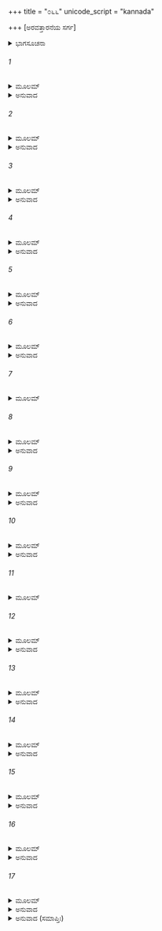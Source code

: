 +++
title = "೦೬೬"
unicode_script = "kannada"

+++
[ಅರವತ್ತಾರನೆಯ ಸರ್ಗ]



<details><summary>ಭಾಗಸೂಚನಾ</summary>

ಸೀತಾದೇವಿಯು ಅವಳಿ ಮಕ್ಕಳಿಗೆ ಜನ್ಮವಿತ್ತುದು, ವಾಲ್ಮೀಕಿಗಳಿಂದ ಮಕ್ಕಳ ಮತ್ತು ಸೀತಾದೇವಿಯ ರಕ್ಷಣಾವ್ಯವಸ್ಥೆ, ಮಕ್ಕಳು ಹುಟ್ಟಿದ ಸಮಾಚಾರವನ್ನು ಕೇಳಿ ಶತ್ರುಘ್ನನ ಸಂತೋಷ, ಅಲ್ಲಿಂದ ಹೊರಟು ಯಮುನಾ ತೀರಕ್ಕೆ ಹೋದುದು
</details>

###### 1


<details><summary>ಮೂಲಮ್</summary>

ಯಾಮೇವ ರಾತ್ರಿಂ ಶತ್ರುಘ್ನಃ ಪರ್ಣಶಾಲಾಮುಪಾವಿಶತ್ ।  
ತಾಮೇವ ರಾತ್ರಿಂ ಸೀತಾಪಿ ಪ್ರಸೂತಾ ದಾರಕದ್ವಯಮ್ ॥
</details>

<details><summary>ಅನುವಾದ</summary>

ಯಾವ ರಾತ್ರಿಯಲ್ಲಿ ಶತ್ರುಘ್ನನು ಪರ್ಣಶಾಲೆಯನ್ನು ಪ್ರವೇಶಿಸಿದನೋ, ಅದೇ ರಾತ್ರೆ ಸೀತಾದೇವಿಯು ಇಬ್ಬರು ಗಂಡು ಮಕ್ಕಳಿಗೆ ಜನ್ಮವನ್ನಿತ್ತಳು.॥1॥
</details>

###### 2


<details><summary>ಮೂಲಮ್</summary>

ತತೋಽರ್ಧರಾತ್ರಸಮಯೇ ಬಾಲಕಾ ಮುನಿದಾರಕಾಃ ।  
ವಾಲ್ಮೀಕೇಃ ಪ್ರಿಯಮಾಚಖ್ಯುಃ ಸೀತಾಯಾಃ ಪ್ರಸವಂ ಶುಭಮ್ ॥
</details>

<details><summary>ಅನುವಾದ</summary>

ಅನಂತರ ಅರ್ಧ ರಾತ್ರಿಯ ಸಮಯದಲ್ಲಿ ಮುನಿಕುಮಾರರು ಬಂದು ವಾಲ್ಮೀಕಿಗಳಿಗೆ ಸೀತೆಯು ಇಬ್ಬರು ಗಂಡು ಮಕ್ಕಳನ್ನು ಪ್ರಸವಿಸಿದಳು ಎಂಬ ಶುಭವಾದ, ಪ್ರಿಯಸಮಾಚಾರವನ್ನು ತಿಳಿಸಿದರು.॥2॥
</details>

###### 3


<details><summary>ಮೂಲಮ್</summary>

ಭಗವನ್ ರಾಮಪತ್ನೀ ಸಾ ಪ್ರಸೂತಾ ದಾರಕದ್ವಯಮ್ ।  
ತತೋ ರಕ್ಷಾಂ ಮಹಾತೇಜಃ ಕುರು ಭೂತವಿನಾಶಿನೀಮ್ ॥
</details>

<details><summary>ಅನುವಾದ</summary>

ಪೂಜ್ಯರೇ! ಶ್ರೀರಾಮಚಂದ್ರನ ಧರ್ಮಪತ್ನಿಯು ಇಬ್ಬರು ಪುತ್ರರಿಗೆ ಜನ್ಮ ನೀಡಿರುವಳು. ಆದ್ದರಿಂದ ಮಹಾತೇಜಸ್ವೀ ಮಹರ್ಷಿಗಳೇ! ನೀವು ಅವುಗಳ ಬಾಲಗ್ರಹಜನಿತ ಬಾಧೆ ದೂರಗೊಳಿಸುವ ರಕ್ಷೆಯನ್ನು ಮಾಡಿರಿ.॥3॥
</details>

###### 4


<details><summary>ಮೂಲಮ್</summary>

ತೇಷಾಂ ತದ್ವಚನಂ ಶ್ರುತ್ವಾ ಮಹರ್ಷಿಃ ಸಮುಪಾಗಮತ್ ।  
ಬಾಲಚಂದ್ರಪ್ರತೀಕಾಶೌ ದೇವಪುತ್ರೌ ಮಹೌಜಸೌ ॥
</details>

<details><summary>ಅನುವಾದ</summary>

ಆ ಮುನಿಕುಮಾರರ ಮಾತನ್ನು ಕೇಳಿ ಮಹರ್ಷಿಗಳು ಸೀತೆಯ ಇಬ್ಬರು ಬಾಲಚಂದ್ರರಂತೆ ಸುಂದರ, ದೇವಕುಮಾರರಂತೆ ಮಹಾತೇಜಸ್ವೀ ಬಾಲಕರ ಬಳಿಗೆ ಹೋದರು.॥4॥
</details>

###### 5


<details><summary>ಮೂಲಮ್</summary>

ಜಗಾಮ ತತ್ರ ಹೃಷ್ಟಾತ್ಮಾ ದದರ್ಶ ಚ ಕುಮಾರಕೌ ।  
ಭೂತಘ್ನೀಂ ಚಾಕರೋತ್ತಾಭ್ಯಾಂ ರಕ್ಷಾಂ ರಕ್ಷೋವಿನಾಶಿನೀಮ್ ॥
</details>

<details><summary>ಅನುವಾದ</summary>

ವಾಲ್ಮೀಕಿಗಳು ಪ್ರಸನ್ನಚಿತ್ತರಾಗಿ ಸೂತಿಕಾಗಾರವನ್ನು ಪ್ರವೇಶಿಸಿ, ಆ ಇಬ್ಬರು ಕುಮಾರರನ್ನು ನೋಡಿದರು ಹಾಗೂ ಅವರಿಗೆ ಭೂತ-ರಾಕ್ಷಸರ ರಕ್ಷೆಯ ವ್ಯವಸ್ಥೆ ಮಾಡಿದರು.॥5॥
</details>

###### 6


<details><summary>ಮೂಲಮ್</summary>

ಕುಶಮುಷ್ಟಿ ಮುಪಾದಾಯಲವಂ ಚೈವ ತು ಸ ದ್ವಿಜಃ ।  
ವಾಲ್ಮೀಕಿಃ ಪ್ರದದೌ ತಾಭ್ಯಾಂ ರಕ್ಷಾಂ ಭೂತವಿನಾಶಿನೀಮ್ ॥
</details>

<details><summary>ಅನುವಾದ</summary>

ಬ್ರಹ್ಮರ್ಷಿಗಳು ವಾಲ್ಮೀಕಿಗಳು ಒಂದು ಮುಷ್ಟಿದರ್ಭೆಗಳ (ಮಧ್ಯಕ್ಕೆ ಸರಿಯಾಗಿ ಕತ್ತರಿಸಿದ ದರ್ಭೆಗಳ ಅಗ್ರಭಾಗವನ್ನು ‘ಕುಶ’ವೆಂದೂ, ಕೆಳಗಿನ ಭಾಗವನ್ನು ‘ಲವ’ವೆಂದು ಹೇಳುತ್ತಾರೆ.) ಲವದಿಂದ ಇಬ್ಬರೂ ಬಾಲಕರಿಗೆ ಭೂತಬಾಧೆ ನಿವಾರಣೆಗಾಗಿ ರಕ್ಷಾವಿಧಾನವನ್ನು ಮಾಡಿದರು.॥6॥
</details>

###### 7


<details><summary>ಮೂಲಮ್</summary>

ಯಸ್ತಯೋಃ ಪೂರ್ವಜೋ ಜಾತಃ ಸ ಕುಶೈರ್ಮಂತ್ರ ಸತ್ಕೃತೈಃ ।  
ನಿರ್ಮಾರ್ಜನೀಯಸ್ತು ತದಾ ಕುಶ ಇತ್ಯಸ್ಯ ನಾಮ ತತ್ ॥
</details>

###### 8


<details><summary>ಮೂಲಮ್</summary>

ಯಶ್ಚಾವರೋ ಭವೇತ್ತಾಭ್ಯಾಂ ಲವೇನ ಸುಸಮಾಹಿತಃ ।  
ನಿರ್ಮಾರ್ಜನೀಯೋ ವೃದ್ಧಾಭಿರ್ಲವೇತಿ ಚ ಸ ನಾಮತಃ ॥
</details>

<details><summary>ಅನುವಾದ</summary>

ಇಬ್ಬರು ಬಾಲಕರಲ್ಲಿ ಮೊದಲು ಹುಟ್ಟಿದವನನ್ನು ಮಂತ್ರಗಳಿಂದ ಸಂಸ್ಕರಿಸಿದ ಆ ಕುಶಗಳಿಂದ ವೃದ್ಧ ಸ್ತ್ರೀಯರು ಮಾರ್ಜನ ಮಾಡಿದರು. ಹೀಗೆ ಮಾಡಿದಾಗ ಆ ಬಾಲಕನ ಹೆಸರು ‘ಕುಶ’ ಎಂದಾಗುವುದು. ಅವರಲ್ಲಿ ಕಿರಿಯವನನ್ನು ಮಾರ್ಜನ ಮಾಡಿರಿ. ಇದರಿಂದ ಅವನ ಹೆಸರು ‘ಲವ’ ಎಂದಾಗುವುದು.॥7-8॥
</details>

###### 9


<details><summary>ಮೂಲಮ್</summary>

ಏವಂ ಕುಶಲವೌ ನಾಮ್ನಾ ತಾವುಭೌ ಯಮಜಾತಕೌ ।  
ಮತ್ಕೃತಾಭ್ಯಾಂ ಚ ನಾಮಭ್ಯಾಂ ಖ್ಯಾತಿಯುಕ್ತೌ ಭವಿಷ್ಯತಃ ॥
</details>

<details><summary>ಅನುವಾದ</summary>

ಹೀಗೆ ಅವಳಿಯಾಗಿ ಉತ್ಪನ್ನರಾದ ಇಬ್ಬರೂ ಬಾಲಕರು ಕ್ರಮವಾಗಿ ಕುಶ ಮತ್ತು ಲವ ಎಂಬ ನಾಮಧೇಯ ಧರಿಸುವರು ಹಾಗೂ ನಾನೂ ನಿಶ್ಚಯಿಸಿದ ಇದೇ ಹೆಸರುಗಳಿಂದ ಭೂಮಂಡಲದಲ್ಲಿ ವಿಖ್ಯಾತರಾಗುವರು.॥9॥
</details>

###### 10


<details><summary>ಮೂಲಮ್</summary>

ತಾಂ ರಕ್ಷಾಂ ಜಗೃಹುಸ್ತಾಂ ಚ ಮುನಿಹಸ್ತಾತ್ಸಮಾಹಿತಾಃ ।  
ಅಕುರ್ವಂಶ್ಚ ತತೋ ರಕ್ಷಾಂ ತಯೋರ್ವಿಗತಕಲ್ಮಷಾಃ ॥
</details>

<details><summary>ಅನುವಾದ</summary>

ಇದನ್ನು ಕೇಳಿ ನಿಷ್ಪಾಪ ವೃದ್ಧ ಸ್ತ್ರೀಯರು ಏಕಾಗ್ರಚಿತ್ತರಾಗಿ ಮುನಿಯ ಕೈಯಿಂದ ರಕ್ಷೆಯ ಸಾಧನೀಭೂತ ದರ್ಭೆಗಳನ್ನು ಪಡೆದು, ಅವುಗಳಿಂದ ಆ ಇಬ್ಬರೂ ಬಾಲಕರಿಗೆ ಮಾರ್ಜನ ಮಾಡಿ ರಕ್ಷೆಮಾಡಿದರು.॥10॥
</details>

###### 11


<details><summary>ಮೂಲಮ್</summary>

ತಥಾ ತಾಂ ಕ್ರಿಯಮಾಣಾಂ ಚ ವೃದ್ಧಾಭಿರ್ಗೋತ್ರನಾಮ ಚ ।  
ಸಂಕೀರ್ತನಂ ಚ ರಾಮಸ್ಯ ಸೀತಾಯಾಃ ಪ್ರಸವೌ ಶುಭೌ ॥
</details>

###### 12


<details><summary>ಮೂಲಮ್</summary>

ಅರ್ಧರಾತ್ರೇ ತು ಶತ್ರುಘ್ನಃ ಶುಶ್ರಾವಸುಮಹತ್ಪ್ರಿಯಮ್ ।  
ಪರ್ಣಶಾಲಾಂ ತತೋ ಗತ್ವಾ ಮಾತರ್ದಿಷ್ಟ್ಯೇತಿ ಚಾಬ್ರವೀತ್ ॥
</details>

<details><summary>ಅನುವಾದ</summary>

ವೃದ್ಧಸ್ತ್ರೀಯರು ಹೀಗೆ ರಕ್ಷೆ ಮಾಡತೊಡಗಿದಾಗ ಅರ್ಧರಾತ್ರೆ ಶ್ರೀರಾಮ ಮತ್ತು ಸೀತೆಯ ನಾಮಗೋತ್ರವನ್ನುಚ್ಚರಿಸಿದ ಧ್ವನಿ ಶತ್ರುಘ್ನನ ಕಿವಿಗೆ ಬಿತ್ತು. ಜೊತೆಗೆ ಸೀತೆಯ ಇಬ್ಬರು ಸುಂದರು ಹುಟ್ಟಿದ ಸುಂದರ ಸಂವಾದವೂ ಕೇಳಿ ಬಂತು. ಆಗ ಅವನು ಸೀತೆಯ ಪರ್ಣಶಾಲೆಗೆ ಹೋಗಿ-ಮಾತಾಜೀ ! ಇದು ಬಹಳ ದೊಡ್ಡ ಸೌಭಾಗ್ಯದ ಮಾತಾಗಿದೆ ಎಂದು ಹೇಳಿದನು.॥11-12॥
</details>

###### 13


<details><summary>ಮೂಲಮ್</summary>

ತದಾ ತಸ್ಯ ಪ್ರಹೃಷ್ಟಸ್ಯ ಶತ್ರುಘ್ನಸ್ಯ ಮಹಾತ್ಮನಃ ।  
ವ್ಯತೀತಾ ವಾರ್ಷಿಕೀ ರಾತ್ರಿಃ ಶ್ರಾವಣೀ ಲಘುವಿಕ್ರಮಾ ॥
</details>

<details><summary>ಅನುವಾದ</summary>

ಮಹಾತ್ಮಾ ಶತ್ರುಘ್ನನು ಅತ್ಯಂತ ಪ್ರಹೃಷ್ಟನಾಗಿ ಶ್ರಾವಣದ ಆ ರಾತ್ರಿಯು ಮಾತನಾಡುತ್ತಿದ್ದಂತೆ ಕಳೆದು ಹೋದುದೇ ತಿಳಿಯಲಿಲ್ಲ.॥13॥
</details>

###### 14


<details><summary>ಮೂಲಮ್</summary>

ಪ್ರಭಾತೇ ಸುಮಹಾವೀರ್ಯಃ ಕೃತ್ವಾ ಪೌರ್ವಾಹ್ಣಿಕೀಂ ಕ್ರಿಯಾಮ್ ।  
ಮುನಿಂ ಪ್ರಾಂಜಲಿರಾಮಂತ್ಯ್ರ ಯಯೌ ಪಶ್ಚಾನ್ಮುಖಃ ಪುನಃ ॥
</details>

<details><summary>ಅನುವಾದ</summary>

ಬೆಳಗಾದಾಗ ಪೂರ್ವಾಹ್ಣದ ಸಂಧ್ಯಾವಂದನಾದಿಗಳನ್ನು ಪೂರೈಸಿ ಮಹಾಪರಾಕ್ರಮಿ ಶತ್ರುಘ್ನನು ಕೈಮುಗಿದು ಮುನಿಯಿಂದ ಬೀಳ್ಕೊಂಡು ಪಶ್ಚಿಮದಿಕ್ಕಿಗೆ ಪ್ರಯಾಣಿಸಿದನು.॥14॥
</details>

###### 15


<details><summary>ಮೂಲಮ್</summary>

ಸ ಗತ್ವಾ ಯಮುನಾತೀರಂ ಸಪ್ತರಾತ್ರೋಷಿತಃ ಪಥಿ ।  
ಋಷೀಣಾಂ ಪುಣ್ಯಕೀರ್ತೀನಾಮಾಶ್ರಮೇ ವಾಸಮಭ್ಯಯಾತ್ ॥
</details>

<details><summary>ಅನುವಾದ</summary>

ಮಾರ್ಗದಲ್ಲಿ ಏಳು ರಾತ್ರಿಗಳನ್ನು ಕಳೆದು ಅವನು ಯಮುನಾ ತೀರಕ್ಕೆ ತಲುಪಿದನು. ಅಲ್ಲಿ ಪುಣ್ಯಕೀರ್ತಿ ಮಹರ್ಷಿಗಳ ಆಶ್ರಮದಲ್ಲಿ ಇರತೊಡಗಿದನು.॥15॥
</details>

###### 16


<details><summary>ಮೂಲಮ್</summary>

ಸ ತತ್ರ ಮುನಿಭಿಃ ಸಾರ್ಧಂ ಭಾಗರ್ವಪ್ರಮುಖೈರ್ನೃಪಃ ।  
ಕಥಾಭಿರಭಿರೂಪಾಭಿರ್ವಾಸಂ ಚಕ್ರೇ ಮಹಾಯಶಾಃ ॥
</details>

<details><summary>ಅನುವಾದ</summary>

ಮಹಾಯಶಸ್ವೀ ರಾಜಾಶತ್ರುಘ್ನನು ಅಲ್ಲಿ ಚ್ಯವನರೇ ಆದಿ ಮುನಿಗಳ ಜೊತೆಗೆ ಸುಂದರ ಕಥಾ-ವಾರ್ತಾಲಾಪ ದಿಂದ ಕಾಲಕ್ಷೇಪ ಮಾಡುತ್ತಾ ವಾಸಿಸಿದನು.॥16॥
</details>

###### 17


<details><summary>ಮೂಲಮ್</summary>

ಸ ಕಾಂಚನಾದ್ಯೈರ್ಮುನಿಭಿಃ ಸಮೇತೈ  
ರಘುಪ್ರವೀರೋ ರಜನೀಂ ತದಾನೀಮ್ ।  
ಕಥಾಪ್ರಕಾರೈರ್ಬಹುಭಿರ್ಮಹಾತ್ಮಾ  
ವಿರಾಮಯಾಮಾಸ ನರೇಂದ್ರಸೂನುಃ ॥
</details>

<details><summary>ಅನುವಾದ</summary>

ಹೀಗೆ ರಘುಕುಲದ ಪ್ರಮುಖವೀರ ಮಹಾತ್ಮಾ ರಾಜಕುಮಾರ ಶತ್ರುಘ್ನನು ಅಲ್ಲಿ ನೆರೆದ ಚ್ಯವನಾದಿ ಮುನಿಗಳೊಂದಿಗೆ ನಾನಾ ಪ್ರಕಾರದ ಕಥೆಗಳನ್ನು ಕೇಳುತ್ತಾ ಆ ದಿನಗಳಲ್ಲಿ ಯಮುನಾ ತೀರದಲ್ಲಿ ರಾತ್ರೆಗಳನ್ನು ಕಳೆಯತೊಡಗಿದನು.॥17॥
</details>

<details><summary>ಅನುವಾದ (ಸಮಾಪ್ತಿಃ)</summary>

ಶ್ರೀವಾಲ್ಮೀಕಿ ವಿರಚಿತ ಆರ್ಷರಾಮಾಯಣ ಆದಿಕಾವ್ಯದ ಉತ್ತರ ಕಾಂಡದಲ್ಲಿ ಅರವತ್ತಾರನೆಯ ಸರ್ಗ ಪೂರ್ಣವಾಯಿತು. ॥66॥
</details>
